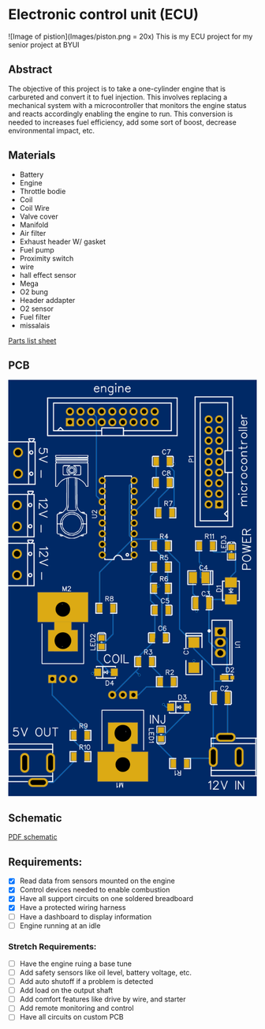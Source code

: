 # Electronic control unit (ECU)
![Image of pistion](Images/piston.png = 20x)
This is my ECU project for my senior project at BYUI

## Abstract
The objective of this project is to take a one-cylinder engine that is carbureted and convert it to fuel injection. This involves replacing a mechanical system with a microcontroller that monitors the engine status and reacts accordingly enabling the engine to run. This conversion is needed to increases fuel efficiency, add some sort of boost, decrease environmental impact, etc.

## Materials
* Battery 
* Engine
* Throttle bodie
* Coil
* Coil Wire
* Valve cover
* Manifold
* Air filter
* Exhaust header W/ gasket
* Fuel pump
* Proximity switch
* wire
* hall effect sensor
* Mega
* O2 bung 
* Header addapter
* O2 sensor
* Fuel filter
* missalais

[Parts list sheet](parts/sinor%20project.csv)

## PCB
![PCB Image](PCB%20%26%20schematic/PCB.PNG)

## Schematic
[PDF schematic](PCB%20%26%20schematic/Schematic_ECUs_2020-06-15_18-41-38.pdf)

## Requirements:
 - [x] 	Read data from sensors mounted on the engine
 - [x] 	Control devices needed to enable combustion
 - [x] 	Have all support circuits on one soldered breadboard
 - [x] 	Have a protected wiring harness
 - [ ] 	Have a dashboard to display information
 - [ ] 	Engine running at an idle
### Stretch Requirements:
 - [ ]	Have the engine ruing a base tune 
 - [ ]	Add safety sensors like oil level, battery voltage, etc.
 - [ ]	Add auto shutoff if a problem is detected
 - [ ]	Add load on the output shaft
 - [ ]	Add comfort features like drive by wire, and starter
 - [ ]	Add remote monitoring and control
 - [ ]   Have all circuits on custom PCB
